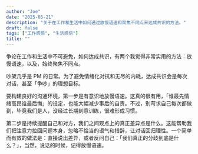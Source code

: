 ```yaml
---
author: "Joe"
date: "2025-05-21"
description: "关于在工作和生活中如何通过放慢语速和聚焦不同点来达成共识的方法。"
draft: false
tags: ["工作感悟", "生活感悟"]
title: ""
---
```


争论在工作和生活中不可避免，如何达成共识，有两个我觉得非常实用的方法：放慢语速，以及，始终聚焦不同点。

吵架几乎是 PM 的日常。为了避免情绪化对抗和无尽的内耗，达成共识会是每次对话，甚至「争吵」的理想目标。

要构建良好的沟通环境，第一步是有意识地放慢语速。这真的很有用，「谁最先情绪高昂谁最后悔」的设定，也能大幅减少事后的自责。不过，别苛求自己每次都做到，毕竟我们是人，没经过长期刻意训练，很难形成习惯。

第二步是持续提醒自己和对方，我们之间观点上的真正差异点是什么。这能帮助我们把注意力拉回问题本身，忽略不恰当的语气和措辞，让对话回归理性。一个简单而有效的做法是：直接说出差异，或者反问自己：「我们真正的分歧到底是什么？」，当然，说话的时候，记得放慢语速。 